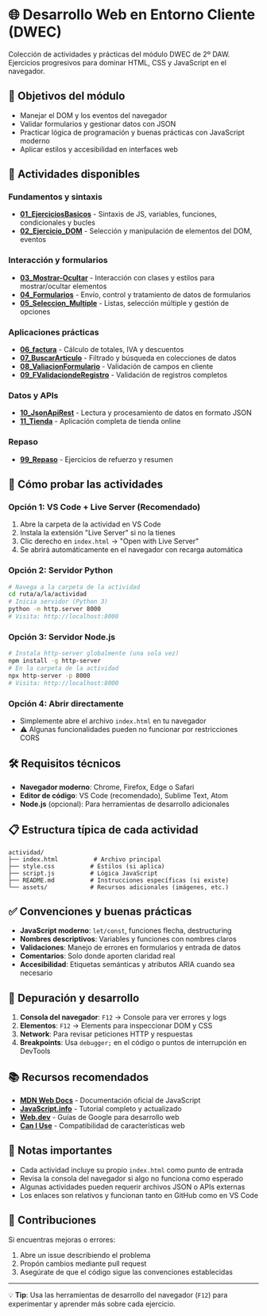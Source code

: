 # 🌐 Desarrollo Web en Entorno Cliente (DWEC)

Colección de actividades y prácticas del módulo DWEC de 2º DAW. Ejercicios progresivos para dominar HTML, CSS y JavaScript en el navegador.

## 🎯 Objetivos del módulo

- Manejar el DOM y los eventos del navegador
- Validar formularios y gestionar datos con JSON
- Practicar lógica de programación y buenas prácticas con JavaScript moderno
- Aplicar estilos y accesibilidad en interfaces web

## 📁 Actividades disponibles

### Fundamentos y sintaxis
- **[01_EjerciciosBasicos](./01_EjerciciosBasicos/)** - Sintaxis de JS, variables, funciones, condicionales y bucles
- **[02_Ejercicio_DOM](./02_Ejercicio_DOM/)** - Selección y manipulación de elementos del DOM, eventos

### Interacción y formularios
- **[03_Mostrar-Ocultar](./03_Mostrar-Ocultar/)** - Interacción con clases y estilos para mostrar/ocultar elementos
- **[04_Formularios](./04_Formularios/)** - Envío, control y tratamiento de datos de formularios
- **[05_Seleccion_Multiple](./05_Seleccion_Multiple/)** - Listas, selección múltiple y gestión de opciones

### Aplicaciones prácticas
- **[06_factura](./06_factura/)** - Cálculo de totales, IVA y descuentos
- **[07_BuscarArticulo](./07_BuscarArticulo/)** - Filtrado y búsqueda en colecciones de datos
- **[08_ValiacionFormulario](./08_ValiacionFormulario/)** - Validación de campos en cliente
- **[09_FValidaciondeRegistro](./09_FValidaciondeRegistro/)** - Validación de registros completos

### Datos y APIs
- **[10_JsonApiRest](./10_JsonApiRest/)** - Lectura y procesamiento de datos en formato JSON
- **[11_Tienda](./11_Tienda/)** - Aplicación completa de tienda online

### Repaso
- **[99_Repaso](./99_Repaso/)** - Ejercicios de refuerzo y resumen

## 🚀 Cómo probar las actividades

### Opción 1: VS Code + Live Server (Recomendado)
1. Abre la carpeta de la actividad en VS Code
2. Instala la extensión "Live Server" si no la tienes
3. Clic derecho en `index.html` → "Open with Live Server"
4. Se abrirá automáticamente en el navegador con recarga automática

### Opción 2: Servidor Python
```bash
# Navega a la carpeta de la actividad
cd ruta/a/la/actividad
# Inicia servidor (Python 3)
python -m http.server 8000
# Visita: http://localhost:8000
```

### Opción 3: Servidor Node.js
```bash
# Instala http-server globalmente (una sola vez)
npm install -g http-server
# En la carpeta de la actividad
npx http-server -p 8000
# Visita: http://localhost:8000
```

### Opción 4: Abrir directamente
- Simplemente abre el archivo `index.html` en tu navegador
- ⚠️ Algunas funcionalidades pueden no funcionar por restricciones CORS

## 🛠️ Requisitos técnicos

- **Navegador moderno**: Chrome, Firefox, Edge o Safari
- **Editor de código**: VS Code (recomendado), Sublime Text, Atom
- **Node.js** (opcional): Para herramientas de desarrollo adicionales

## 📋 Estructura típica de cada actividad

```
actividad/
├── index.html          # Archivo principal
├── style.css          # Estilos (si aplica)
├── script.js          # Lógica JavaScript
├── README.md          # Instrucciones específicas (si existe)
└── assets/            # Recursos adicionales (imágenes, etc.)
```

## ✅ Convenciones y buenas prácticas

- **JavaScript moderno**: `let/const`, funciones flecha, destructuring
- **Nombres descriptivos**: Variables y funciones con nombres claros
- **Validaciones**: Manejo de errores en formularios y entrada de datos
- **Comentarios**: Solo donde aporten claridad real
- **Accesibilidad**: Etiquetas semánticas y atributos ARIA cuando sea necesario

## 🔧 Depuración y desarrollo

1. **Consola del navegador**: `F12` → Console para ver errores y logs
2. **Elementos**: `F12` → Elements para inspeccionar DOM y CSS
3. **Network**: Para revisar peticiones HTTP y respuestas
4. **Breakpoints**: Usa `debugger;` en el código o puntos de interrupción en DevTools

## 📚 Recursos recomendados

- **[MDN Web Docs](https://developer.mozilla.org/es/)** - Documentación oficial de JavaScript
- **[JavaScript.info](https://es.javascript.info/)** - Tutorial completo y actualizado
- **[Web.dev](https://web.dev/learn/)** - Guías de Google para desarrollo web
- **[Can I Use](https://caniuse.com/)** - Compatibilidad de características web

## 📝 Notas importantes

- Cada actividad incluye su propio `index.html` como punto de entrada
- Revisa la consola del navegador si algo no funciona como esperado
- Algunas actividades pueden requerir archivos JSON o APIs externas
- Los enlaces son relativos y funcionan tanto en GitHub como en VS Code

## 🤝 Contribuciones

Si encuentras mejoras o errores:
1. Abre un issue describiendo el problema
2. Propón cambios mediante pull request
3. Asegúrate de que el código sigue las convenciones establecidas

---

💡 **Tip**: Usa las herramientas de desarrollo del navegador (`F12`) para experimentar y aprender más sobre cada ejercicio.
